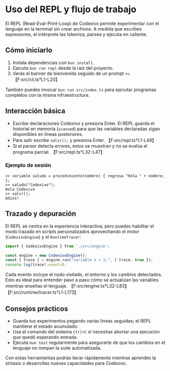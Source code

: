 # Uso del REPL y flujo de trabajo

El REPL (Read-Eval-Print-Loop) de Codexivo permite experimentar con el lenguaje en la terminal sin crear archivos. A medida que
escribes expresiones, el intérprete las tokeniza, parsea y ejecuta en caliente.

## Cómo iniciarlo

1. Instala dependencias con `bun install`.
2. Ejecuta `bun run repl` desde la raíz del proyecto.
3. Verás el banner de bienvenida seguido de un prompt `>>`. 【F:src/cli.ts†L1-L20】

También puedes invocar `bun run src/index.ts` para ejecutar programas completos con la misma infraestructura.

## Interacción básica

- Escribe declaraciones Codexivo y presiona Enter. El REPL guarda el historial en memoria (`scanned`) para que las variables
  declaradas sigan disponibles en líneas posteriores.
- Para salir escribe `salir();` y presiona Enter. 【F:src/repl.ts†L1-L48】
- Si el parser detecta errores, estos se muestran y no se evalúa el programa parcial. 【F:src/repl.ts†L32-L47】

### Ejemplo de sesión

```
>> variable saludo = procedimiento(nombre) { regresa "Hola " + nombre; };
>> saludo("Codexivo");
Hola Codexivo
>> salir();
Adios!
```

## Trazado y depuración

El REPL se centra en la experiencia interactiva, pero puedes habilitar el modo trazado en scripts personalizados aprovechando el
motor (`CodexivoEngine`) y el `RuntimeTracer`:

```ts
import { CodexivoEngine } from './src/engine';

const engine = new CodexivoEngine();
const { trace } = engine.run("variable x = 1;", { trace: true });
console.log(trace?.events);
```

Cada evento incluye el nodo visitado, el entorno y los cambios detectados. Esto es ideal para entender paso a paso cómo se
actualizan las variables mientras enseñas el lenguaje. 【F:src/engine.ts†L32-L83】【F:src/runtime/tracer.ts†L1-L173】

## Consejos prácticos

- Guarda tus experimentos pegando varias líneas seguidas; el REPL mantiene el estado acumulado.
- Usa el comando del sistema `Ctrl+C` si necesitas abortar una ejecución que quedó esperando entrada.
- Ejecuta `bun test` regularmente para asegurarte de que los cambios en el lenguaje no rompan la suite automatizada.

Con estas herramientas podrás iterar rápidamente mientras aprendes la sintaxis o desarrollas nuevas capacidades para Codexivo.
